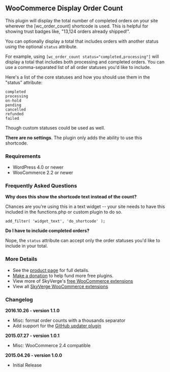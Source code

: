 ## WooCommerce Display Order Count

This plugin will display the total number of completed orders on your site wherever the [wc_order_count] shortcode is used. This is helpful for showing trust badges like, "13,124 orders already shipped!".

You can optionally display a total that includes orders with another status using the optional `status` attribute.

For example, using `[wc_order_count status="completed,processing"]` will display a total that includes both processing and completed orders. You can use a comma-separated list of all order statuses you'd like to include.

Here's a list of the core statuses and how you should use them in the "status" attribute:

```
completed
processing
on-hold
pending
cancelled
refunded
failed
```

Though custom statuses could be used as well.

**There are no settings**. The plugin only adds the ability to use this shortcode.

### Requirements

 - WordPress 4.0 or newer
 - WooCommerce 2.2 or newer
 
### Frequently Asked Questions

**Why does this show the shortcode text instead of the count?**

Chances are you're using this in a text widget -- your site needs to have this included in the functions.php or custom plugin to do so.

`add_filter( 'widget_text', 'do_shortcode' );`

**Do I have to include completed orders?**

Nope, the `status` attribute can accept only the order statuses you'd like to include in your total.

### More Details 

 - See the [product page](http://www.skyverge.com/product/woocommerce-display-order-count/) for full details.
 - [Make a donation](https://www.paypal.com/cgi-bin/webscr?cmd=_xclick&business=paypal@skyverge.com&item_name=Donation+for+WooCommerce+Display+Order+Count) to help fund more free plugins.
 - View more of SkyVerge's [free WooCommerce extensions](http://profiles.wordpress.org/skyverge/)
 - View all [SkyVerge WooCommerce extensions](http://www.skyverge.com/shop/)

### Changelog

**2016.10.26 - version 1.1.0**
 - Misc: format order counts with a thousands separator
 - Add support for the [GitHub updater plugin](https://github.com/afragen/github-updater)

**2015.07.27 - version 1.0.1**
 - Misc: WooCommerce 2.4 compatible

**2015.04.26 - version 1.0.0**
 - Initial Release
